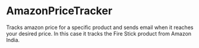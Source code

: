 # AmazonPriceTracker
Tracks amazon price for a specific product and sends email when it reaches your desired price.
In this case it tracks the Fire Stick product from Amazon India.
